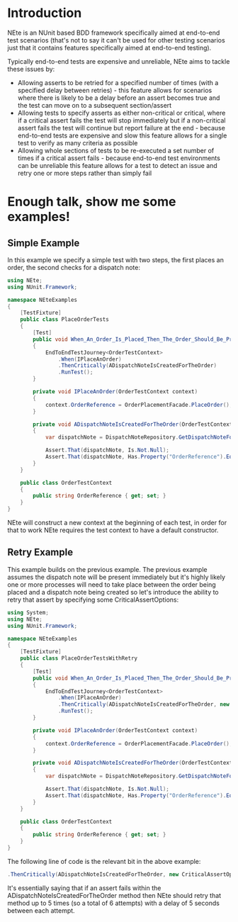 # Introduction
NEte is an NUnit based BDD framework specifically aimed at end-to-end test scenarios (that's not to say it can't be used for other testing scenarios just that it contains features specifically aimed at end-to-end testing).

Typically end-to-end tests are expensive and unreliable, NEte aims to tackle these issues by:
* Allowing asserts to be retried for a specified number of times (with a specified delay between retries) - this feature allows for scenarios where there is likely to be a delay before an assert becomes true and the test can move on to a subsequent section/assert
* Allowing tests to specify asserts as either non-critical or critical, where if a critical assert fails the test will stop immediately but if a non-critical assert fails the test will continue but report failure at the end - because end-to-end tests are expensive and slow this feature allows for a single test to verify as many criteria as possible
* Allowing whole sections of tests to be re-executed a set number of times if a critical assert fails - because end-to-end test environments can be unreliable this feature allows for a test to detect an issue and retry one or more steps rather than simply fail

# Enough talk, show me some examples!
## Simple Example
In this example we specify a simple test with two steps, the first places an order, the second checks for a dispatch note:
```cs
using NEte;
using NUnit.Framework;

namespace NEteExamples
{
    [TestFixture]
    public class PlaceOrderTests
    {
        [Test]
        public void When_An_Order_Is_Placed_Then_The_Order_Should_Be_Processed_And_Dispatched()
        {
            EndToEndTestJourney<OrderTestContext>
                .When(IPlaceAnOrder)
                .ThenCritically(ADispatchNoteIsCreatedForTheOrder)
                .RunTest();
        }

        private void IPlaceAnOrder(OrderTestContext context)
        {
            context.OrderReference = OrderPlacementFacade.PlaceOrder();
        }

        private void ADispatchNoteIsCreatedForTheOrder(OrderTestContext context)
        {
            var dispatchNote = DispatchNoteRepository.GetDispatchNoteForOrder(context.OrderReference);

            Assert.That(dispatchNote, Is.Not.Null);
            Assert.That(dispatchNote, Has.Property("OrderReference").EqualTo(context.OrderReference));
        }
    }

    public class OrderTestContext
    {
        public string OrderReference { get; set; }
    }
}
```
NEte will construct a new context at the beginning of each test, in order for that to work NEte requires the test context to have a default constructor.
## Retry Example
This example builds on the previous example. The previous example assumes the dispatch note will be present immediately but it's highly likely one or more processes will need to take place between the order being placed and a dispatch note being created so let's introduce the ability to retry that assert by specifying some CriticalAssertOptions:
```cs
using System;
using NEte;
using NUnit.Framework;

namespace NEteExamples
{
    [TestFixture]
    public class PlaceOrderTestsWithRetry
    {
        [Test]
        public void When_An_Order_Is_Placed_Then_The_Order_Should_Be_Processed_And_Dispatched()
        {
            EndToEndTestJourney<OrderTestContext>
                .When(IPlaceAnOrder)
                .ThenCritically(ADispatchNoteIsCreatedForTheOrder, new CriticalAssertOptionsBuilder<OrderTestContext>().RetryAssert(5, TimeSpan.FromSeconds(5))
                .RunTest();
        }

        private void IPlaceAnOrder(OrderTestContext context)
        {
            context.OrderReference = OrderPlacementFacade.PlaceOrder();
        }

        private void ADispatchNoteIsCreatedForTheOrder(OrderTestContext context)
        {
            var dispatchNote = DispatchNoteRepository.GetDispatchNoteForOrder(context.OrderReference);

            Assert.That(dispatchNote, Is.Not.Null);
            Assert.That(dispatchNote, Has.Property("OrderReference").EqualTo(context.OrderReference));
        }
    }

    public class OrderTestContext
    {
        public string OrderReference { get; set; }
    }
}

```
The following line of code is the relevant bit in the above example:
```cs
.ThenCritically(ADispatchNoteIsCreatedForTheOrder, new CriticalAssertOptionsBuilder<OrderTestContext>().RetryAssert(5, TimeSpan.FromSeconds(5))
```
It's essentially saying that if an assert fails within the ADispatchNoteIsCreatedForTheOrder method then NEte should retry that method up to 5 times (so a total of 6 attempts) with a delay of 5 seconds between each attempt.